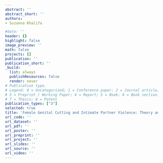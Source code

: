 ```yaml
---
abstract: ''
abstract_short: ''
authors:
- Suzanna Khalifa

#date: ''
header: {}
highlight: false
image_preview: ''
math: false
projects: []
publication: ''
publication_short: ''
_build:
  list: always
  publishResources: false
  render: never
# Publication type.
# Legend: 0 = Uncategorized; 1 = Conference paper; 2 = Journal article;
# 3 = Preprint / Working Paper; 4 = Report; 5 = Book; 6 = Book section;
# 7 = Thesis; 8 = Patent
publication_types: ["3"]
selected: true
title: 'Female Genital Cutting and Intimate Partner Violence: Theory and Evidence from Nigeria'
url_code: ''
url_dataset: ''
url_pdf: ''
url_poster: ''
url_preprint: ''
url_project: ''
url_slides: ''
url_source: ''
url_video: ''
---
```


